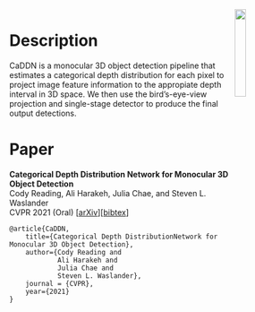 <img src="Images/trailab.png" align="right" width="20%">

# Description

CaDDN is a monocular 3D object detection pipeline that estimates a categorical depth distribution for each pixel to project image feature information to the appropiate depth interval in 3D space. We then use the bird’s-eye-view projection and single-stage detector to produce the final output detections.

# Paper
**Categorical Depth Distribution Network for Monocular 3D Object Detection**\
Cody Reading, Ali Harakeh, Julia Chae, and Steven L. Waslander\
CVPR 2021 (Oral)
[[arXiv](https://arxiv.org/abs/2103.01100)][[bibtex](https://arxiv.org/abs/2103.01100)]
```
@article{CaDDN,
    title={Categorical Depth DistributionNetwork for Monocular 3D Object Detection},
    author={Cody Reading and
            Ali Harakeh and
            Julia Chae and
            Steven L. Waslander},
    journal = {CVPR},
    year={2021}
}
```